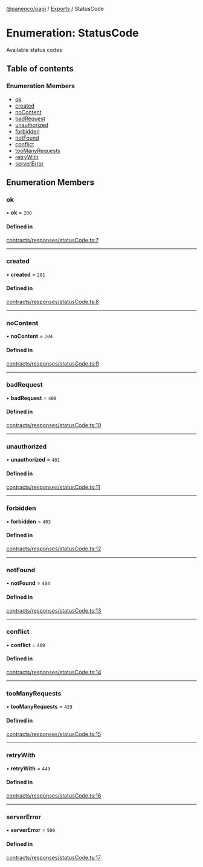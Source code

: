 [@panenco/papi](../README.md) / [Exports](../modules.md) / StatusCode

# Enumeration: StatusCode

Available status codes

## Table of contents

### Enumeration Members

- [ok](StatusCode.md#ok)
- [created](StatusCode.md#created)
- [noContent](StatusCode.md#nocontent)
- [badRequest](StatusCode.md#badrequest)
- [unauthorized](StatusCode.md#unauthorized)
- [forbidden](StatusCode.md#forbidden)
- [notFound](StatusCode.md#notfound)
- [conflict](StatusCode.md#conflict)
- [tooManyRequests](StatusCode.md#toomanyrequests)
- [retryWith](StatusCode.md#retrywith)
- [serverError](StatusCode.md#servererror)

## Enumeration Members

### ok

• **ok** = ``200``

#### Defined in

[contracts/responses/statusCode.ts:7](https://github.com/Panenco/papi/blob/db78196/src/contracts/responses/statusCode.ts#L7)

___

### created

• **created** = ``201``

#### Defined in

[contracts/responses/statusCode.ts:8](https://github.com/Panenco/papi/blob/db78196/src/contracts/responses/statusCode.ts#L8)

___

### noContent

• **noContent** = ``204``

#### Defined in

[contracts/responses/statusCode.ts:9](https://github.com/Panenco/papi/blob/db78196/src/contracts/responses/statusCode.ts#L9)

___

### badRequest

• **badRequest** = ``400``

#### Defined in

[contracts/responses/statusCode.ts:10](https://github.com/Panenco/papi/blob/db78196/src/contracts/responses/statusCode.ts#L10)

___

### unauthorized

• **unauthorized** = ``401``

#### Defined in

[contracts/responses/statusCode.ts:11](https://github.com/Panenco/papi/blob/db78196/src/contracts/responses/statusCode.ts#L11)

___

### forbidden

• **forbidden** = ``403``

#### Defined in

[contracts/responses/statusCode.ts:12](https://github.com/Panenco/papi/blob/db78196/src/contracts/responses/statusCode.ts#L12)

___

### notFound

• **notFound** = ``404``

#### Defined in

[contracts/responses/statusCode.ts:13](https://github.com/Panenco/papi/blob/db78196/src/contracts/responses/statusCode.ts#L13)

___

### conflict

• **conflict** = ``409``

#### Defined in

[contracts/responses/statusCode.ts:14](https://github.com/Panenco/papi/blob/db78196/src/contracts/responses/statusCode.ts#L14)

___

### tooManyRequests

• **tooManyRequests** = ``429``

#### Defined in

[contracts/responses/statusCode.ts:15](https://github.com/Panenco/papi/blob/db78196/src/contracts/responses/statusCode.ts#L15)

___

### retryWith

• **retryWith** = ``449``

#### Defined in

[contracts/responses/statusCode.ts:16](https://github.com/Panenco/papi/blob/db78196/src/contracts/responses/statusCode.ts#L16)

___

### serverError

• **serverError** = ``500``

#### Defined in

[contracts/responses/statusCode.ts:17](https://github.com/Panenco/papi/blob/db78196/src/contracts/responses/statusCode.ts#L17)
